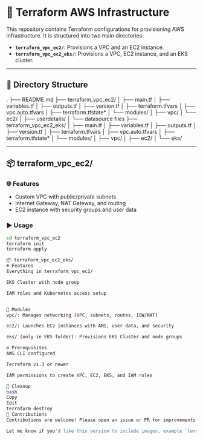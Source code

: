 # 🚀 Terraform AWS Infrastructure

This repository contains Terraform configurations for provisioning AWS infrastructure. It is structured into two main directories:

- **`terraform_vpc_ec2/`**: Provisions a VPC and an EC2 instance.
- **`terraform_vpc_ec2_eks/`**: Provisions a VPC, EC2 instance, and an EKS cluster.

---

## 📁 Directory Structure
. ├── README.md ├── terraform_vpc_ec2/ │ ├── main.tf │ ├── variables.tf │ ├── outputs.tf │ ├── version.tf │ ├── terraform.tfvars │ ├── vpc.auto.tfvars │ ├── terraform.tfstate* │ └── modules/ │ ├── vpc/ │ └── ec2/ │ ├── userdetails/ │ └── datasource files ├── terraform_vpc_ec2_eks/ │ ├── main.tf │ ├── variables.tf │ ├── outputs.tf │ ├── version.tf │ ├── terraform.tfvars │ ├── vpc.auto.tfvars │ ├── terraform.tfstate* │ └── modules/ │ ├── vpc/ │ ├── ec2/ │ └── eks/


---

## 📦 terraform_vpc_ec2/

### 🌐 Features
- Custom VPC with public/private subnets
- Internet Gateway, NAT Gateway, and routing
- EC2 instance with security groups and user data

### ▶️ Usage

```bash
cd terraform_vpc_ec2
terraform init
terraform apply

📦 terraform_vpc_ec2_eks/
☸️ Features
Everything in terraform_vpc_ec2/

EKS Cluster with node group

IAM roles and Kubernetes access setup


🧱 Modules
vpc/: Manages networking (VPC, subnets, routes, IGW/NAT)

ec2/: Launches EC2 instances with AMI, user data, and security

eks/ (only in EKS folder): Provisions EKS Cluster and node groups

⚙️ Prerequisites
AWS CLI configured

Terraform v1.3 or newer

IAM permissions to create VPC, EC2, EKS, and IAM roles

🧼 Cleanup
bash
Copy
Edit
terraform destroy
🤝 Contributions
Contributions are welcome! Please open an issue or PR for improvements or bug fixes.

Let me know if you'd like this version to include images, example `terraform.tfvars`, or badges at the top!


